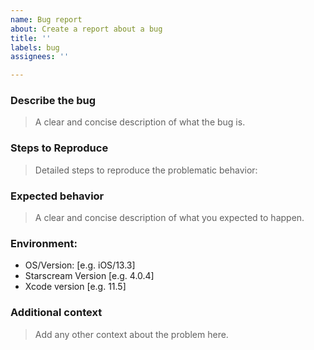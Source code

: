 ```yaml
---
name: Bug report
about: Create a report about a bug
title: ''
labels: bug
assignees: ''

---
```


### Describe the bug
> A clear and concise description of what the bug is.

### Steps to Reproduce
> Detailed steps to reproduce the problematic behavior:

### Expected behavior
> A clear and concise description of what you expected to happen.

### Environment:
- OS/Version: [e.g. iOS/13.3]
- Starscream Version [e.g. 4.0.4]
- Xcode version [e.g. 11.5]

### Additional context
> Add any other context about the problem here.
